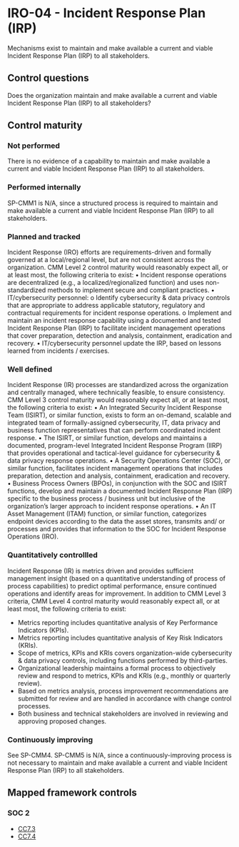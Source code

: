 # IRO-04 - Incident Response Plan (IRP)
Mechanisms exist to maintain and make available a current and viable Incident Response Plan (IRP) to all stakeholders.
## Control questions
Does the organization maintain and make available a current and viable Incident Response Plan (IRP) to all stakeholders?
## Control maturity
### Not performed
There is no evidence of a capability to maintain and make available a current and viable Incident Response Plan (IRP) to all stakeholders.
### Performed internally
SP-CMM1 is N/A, since a structured process is required to maintain and make available a current and viable Incident Response Plan (IRP) to all stakeholders.
### Planned and tracked
Incident Response (IRO) efforts are requirements-driven and formally governed at a local/regional level, but are not consistent across the organization. CMM Level 2 control maturity would reasonably expect all, or at least most, the following criteria to exist:
•	Incident response operations are decentralized (e.g., a localized/regionalized function) and uses non-standardized methods to implement secure and compliant practices.
•	IT/cybersecurity personnel:
o	Identify cybersecurity & data privacy controls that are appropriate to address applicable statutory, regulatory and contractual requirements for incident response operations. 
o	Implement and maintain an incident response capability using a documented and tested Incident Response Plan (IRP) to facilitate incident management operations that cover preparation, detection and analysis, containment, eradication and recovery.
•	IT/cybersecurity personnel update the IRP, based on lessons learned from incidents / exercises.
### Well defined
Incident Response (IR) processes are standardized across the organization and centrally managed, where technically feasible, to ensure consistency. CMM Level 3 control maturity would reasonably expect all, or at least most, the following criteria to exist:
•	An Integrated Security Incident Response Team (ISIRT), or similar function, exists to form an on-demand, scalable and integrated team of formally-assigned cybersecurity, IT, data privacy and business function representatives that can perform coordinated incident response.
•	The ISIRT, or similar function, develops and maintains a documented, program-level Integrated Incident Response Program (IIRP) that provides operational and tactical-level guidance for cybersecurity & data privacy response operations.
•	A Security Operations Center (SOC), or similar function, facilitates incident management operations that includes preparation, detection and analysis, containment, eradication and recovery.
•	Business Process Owners (BPOs), in conjunction with the SOC and ISIRT functions, develop and maintain a documented Incident Response Plan (IRP) specific to the business process / business unit but inclusive of the organization’s larger approach to incident response operations.
•	An IT Asset Management (ITAM) function, or similar function, categorizes endpoint devices according to the data the asset stores, transmits and/ or processes and provides that information to the SOC for Incident Response Operations (IRO).
### Quantitatively controllled
Incident Response (IR) is metrics driven and provides sufficient management insight (based on a quantitative understanding of process of process capabilities) to predict optimal performance, ensure continued operations and identify areas for improvement. In addition to CMM Level 3 criteria, CMM Level 4 control maturity would reasonably expect all, or at least most, the following criteria to exist:
- 	Metrics reporting includes quantitative analysis of Key Performance Indicators (KPIs).
- 	Metrics reporting includes quantitative analysis of Key Risk Indicators (KRIs).
- 	Scope of metrics, KPIs and KRIs covers organization-wide cybersecurity & data privacy controls, including functions performed by third-parties.
- 	Organizational leadership maintains a formal process to objectively review and respond to metrics, KPIs and KRIs (e.g., monthly or quarterly review).
- 	Based on metrics analysis, process improvement recommendations are submitted for review and are handled in accordance with change control processes.
- 	Both business and technical stakeholders are involved in reviewing and approving proposed changes.
### Continuously improving
See SP-CMM4. SP-CMM5 is N/A, since a continuously-improving process is not necessary to maintain and make available a current and viable Incident Response Plan (IRP) to all stakeholders.
## Mapped framework controls
### SOC 2
- [CC7.3](../soc2/cc73.md)
- [CC7.4](../soc2/cc74.md)